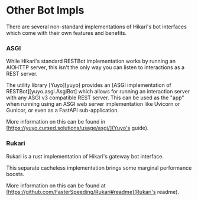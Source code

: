 # Other Bot Impls

There are several non-standard implementations of Hikari's bot interfaces which
come with their own features and benefits.

### ASGI

While Hikari's standard RESTBot implementation works by running an AIOHTTP server,
this isn't the only way you can listen to interactions as a REST server.

The utility library [Yuyo][yuyo] provides an [ASGI implementation of RESTBot][yuyo.asgi.AsgiBot]
which allows for running an interaction server with any ASGI v3 compatible REST server.
This can be used as the "app" when running using an ASGI web server implementation like Uvicorn
or Gunicor, or even as a FastAPI sub-application.

More information on this can be found in [https://yuyo.cursed.solutions/usage/asgi/](Yuyo's guide).

### Rukari

Rukari is a rust implementation of Hikari's gateway bot interface.

This separate cacheless implementation brings some marginal performance boosts.

More information on this can be found at [https://github.com/FasterSpeeding/Rukari#readme](Rukari's readme).
